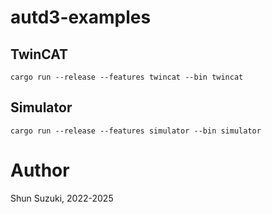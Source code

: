# autd3-examples

## TwinCAT

```
cargo run --release --features twincat --bin twincat
```

## Simulator

```
cargo run --release --features simulator --bin simulator
```

# Author

Shun Suzuki, 2022-2025
